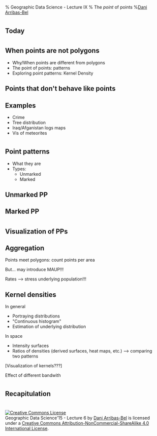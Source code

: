 % Geographic Data Science - Lecture IX
% The *point* of points
%[Dani Arribas-Bel](http://darribas.org)

#
## Today

#
## When points are not polygons

* Why/When points are different from polygons
* The point of points: patterns
* Exploring point patterns: Kernel Density

## Points that don't behave like points

## Examples

* Crime
* Tree distribution
* Iraq/Afganistan logs maps
* Vis of meteorites

#
## Point patterns

* What they are
* Types:
    * Unmarked
    * Marked

## Unmarked PP

## Marked PP

#
## Visualization of PPs

## Aggregation

Points meet polygons: count points per area

But... may introduce MAUP!!!

Rates --> stress underlying population!!!

## Kernel densities

In general

* Portraying distributions
* "Continuous histogram"
* Estimation of underlying distribution

In space

* Intensity surfaces
* Ratios of densities (derived surfaces, heat maps, etc.) --> comparing two
  patterns

[Visualization of kernels???]

Effect of different bandwith

#
## Recapitulation



#
<a rel="license" href="http://creativecommons.org/licenses/by-nc-sa/4.0/"><img alt="Creative Commons License" style="border-width:0" src="https://i.creativecommons.org/l/by-nc-sa/4.0/88x31.png" /></a><br /><span xmlns:dct="http://purl.org/dc/terms/" property="dct:title">Geographic Data Science'15 - Lecture 6</span> by <a xmlns:cc="http://creativecommons.org/ns#" href="http://darribas.org" property="cc:attributionName" rel="cc:attributionURL">Dani Arribas-Bel</a> is licensed under a <a rel="license" href="http://creativecommons.org/licenses/by-nc-sa/4.0/">Creative Commons Attribution-NonCommercial-ShareAlike 4.0 International License</a>.


